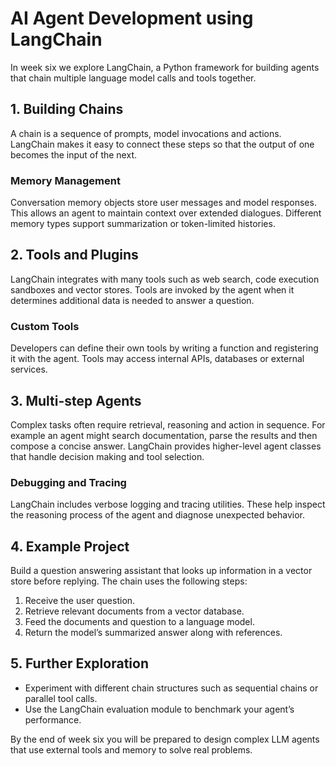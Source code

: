 # AI Agent Development using LangChain

In week six we explore LangChain, a Python framework for building agents that chain multiple language model calls and tools together.

## 1. Building Chains
A chain is a sequence of prompts, model invocations and actions. LangChain makes it easy to connect these steps so that the output of one becomes the input of the next.

### Memory Management
Conversation memory objects store user messages and model responses. This allows an agent to maintain context over extended dialogues. Different memory types support summarization or token-limited histories.

## 2. Tools and Plugins
LangChain integrates with many tools such as web search, code execution sandboxes and vector stores. Tools are invoked by the agent when it determines additional data is needed to answer a question.

### Custom Tools
Developers can define their own tools by writing a function and registering it with the agent. Tools may access internal APIs, databases or external services.

## 3. Multi-step Agents
Complex tasks often require retrieval, reasoning and action in sequence. For example an agent might search documentation, parse the results and then compose a concise answer. LangChain provides higher-level agent classes that handle decision making and tool selection.

### Debugging and Tracing
LangChain includes verbose logging and tracing utilities. These help inspect the reasoning process of the agent and diagnose unexpected behavior.

## 4. Example Project
Build a question answering assistant that looks up information in a vector store before replying. The chain uses the following steps:
1. Receive the user question.
2. Retrieve relevant documents from a vector database.
3. Feed the documents and question to a language model.
4. Return the model’s summarized answer along with references.

## 5. Further Exploration
- Experiment with different chain structures such as sequential chains or parallel tool calls.
- Use the LangChain evaluation module to benchmark your agent’s performance.

By the end of week six you will be prepared to design complex LLM agents that use external tools and memory to solve real problems.
